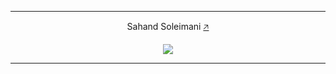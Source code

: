 <div align="center">
    <hr>
    <p align="center">Sahand Soleimani <a href="https://sahand.soleimani.dev">🡥</a></p>
    <p href="https://discord.com/users/823114734425079809" title="Discord"><img src="https://lanyard.cnrad.dev/api/823114734425079809?showDisplayName=true&theme=dark"></p>
    <hr>
</div>
